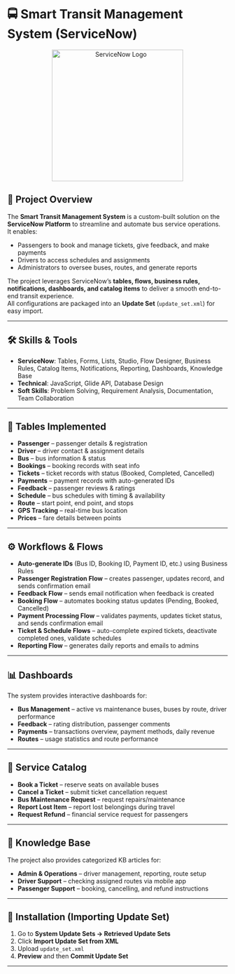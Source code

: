 # 🚍 Smart Transit Management System (ServiceNow)

<p align="center">
  <img src="https://companieslogo.com/img/orig/NOW_BIG-ada03f01.png?t=1647966832" alt="ServiceNow Logo" width="300"/>
</p>

## 📌 Project Overview
The **Smart Transit Management System** is a custom-built solution on the **ServiceNow Platform** to streamline and automate bus service operations.  
It enables:
- Passengers to book and manage tickets, give feedback, and make payments  
- Drivers to access schedules and assignments  
- Administrators to oversee buses, routes, and generate reports  

The project leverages ServiceNow’s **tables, flows, business rules, notifications, dashboards, and catalog items** to deliver a smooth end-to-end transit experience.  
All configurations are packaged into an **Update Set** (`update_set.xml`) for easy import.

---

## 🛠️ Skills & Tools
- **ServiceNow**: Tables, Forms, Lists, Studio, Flow Designer, Business Rules, Catalog Items, Notifications, Reporting, Dashboards, Knowledge Base  
- **Technical**: JavaScript, Glide API, Database Design  
- **Soft Skills**: Problem Solving, Requirement Analysis, Documentation, Team Collaboration  

---

## 📂 Tables Implemented
- **Passenger** – passenger details & registration  
- **Driver** – driver contact & assignment details  
- **Bus** – bus information & status  
- **Bookings** – booking records with seat info  
- **Tickets** – ticket records with status (Booked, Completed, Cancelled)  
- **Payments** – payment records with auto-generated IDs  
- **Feedback** – passenger reviews & ratings  
- **Schedule** – bus schedules with timing & availability  
- **Route** – start point, end point, and stops  
- **GPS Tracking** – real-time bus location  
- **Prices** – fare details between points  

---

## ⚙️ Workflows & Flows
- **Auto-generate IDs** (Bus ID, Booking ID, Payment ID, etc.) using Business Rules  
- **Passenger Registration Flow** – creates passenger, updates record, and sends confirmation email  
- **Feedback Flow** – sends email notification when feedback is created  
- **Booking Flow** – automates booking status updates (Pending, Booked, Cancelled)  
- **Payment Processing Flow** – validates payments, updates ticket status, and sends confirmation email  
- **Ticket & Schedule Flows** – auto-complete expired tickets, deactivate completed ones, validate schedules  
- **Reporting Flow** – generates daily reports and emails to admins  

---

## 📊 Dashboards
The system provides interactive dashboards for:
- **Bus Management** – active vs maintenance buses, buses by route, driver performance  
- **Feedback** – rating distribution, passenger comments  
- **Payments** – transactions overview, payment methods, daily revenue  
- **Routes** – usage statistics and route performance  

---

## 📑 Service Catalog
- **Book a Ticket** – reserve seats on available buses  
- **Cancel a Ticket** – submit ticket cancellation request  
- **Bus Maintenance Request** – request repairs/maintenance  
- **Report Lost Item** – report lost belongings during travel  
- **Request Refund** – financial service request for passengers  

---

## 📖 Knowledge Base
The project also provides categorized KB articles for:
- **Admin & Operations** – driver management, reporting, route setup  
- **Driver Support** – checking assigned routes via mobile app  
- **Passenger Support** – booking, cancelling, and refund instructions  

---

## 🚀 Installation (Importing Update Set)
1. Go to **System Update Sets → Retrieved Update Sets**  
2. Click **Import Update Set from XML**  
3. Upload `update_set.xml`  
4. **Preview** and then **Commit Update Set**  

---


